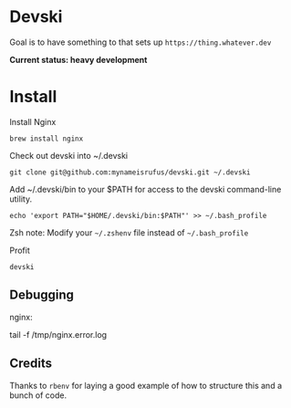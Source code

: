 # Devski

Goal is to have something to that sets up `https://thing.whatever.dev`

__Current status: heavy development__

# Install

Install Nginx

```shell
brew install nginx
```

Check out devski into ~/.devski

```shell
git clone git@github.com:mynameisrufus/devski.git ~/.devski
```

Add ~/.devski/bin to your $PATH for access to the devski command-line utility.

```shell
echo 'export PATH="$HOME/.devski/bin:$PATH"' >> ~/.bash_profile
```

Zsh note: Modify your `~/.zshenv` file instead of `~/.bash_profile`

Profit

```shell
devski
```

## Debugging

nginx:
 
tail -f /tmp/nginx.error.log

## Credits

Thanks to `rbenv` for laying a good example of how to structure this and a bunch
of code.
